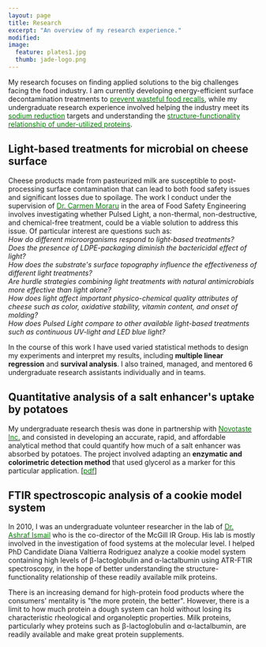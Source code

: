 ```yaml
---
layout: page
title: Research
excerpt: "An overview of my research experience."
modified: 
image: 
  feature: plates1.jpg
  thumb: jade-logo.png
---
```

My research focuses on finding applied solutions to the big challenges facing the food industry. I am currently developing energy-efficient surface decontamination treatments to <a href="http://jadeproulx.com/research/pulsedlight"><span style="color:green">prevent wasteful food recalls</span></a>, while my undergraduate research experience involved helping the industry meet its <a href="http://jadeproulx.com/research/saltenhancer"><span style="color:green">sodium reduction</span></a> targets and understanding the <a href="http://jadeproulx.com/research/FTIR"><span style="color:green">structure-functionality relationship of under-utilized proteins</span></a>.

## Light-based treatments for microbial on cheese surface
Cheese products made from pasteurized milk are susceptible to post-processing surface contamination that can lead to both food safety issues and significant losses due to spoilage. The work I conduct under the supervision of [<span style="color:green">Dr. Carmen Moraru</span>](http://blogs.cornell.edu/morarulab/) in the area of Food Safety Engineering involves investigating whether Pulsed Light, a non-thermal, non-destructive, and chemical-free treatment, could be a viable solution to address this issue. Of particular interest are questions such as:  
*How do different microorganisms respond to light-based treatments?*  
*Does the presence of LDPE-packaging diminish the bactericidal effect of light?*  
*How does the substrate's surface topography influence the effectiveness of different light treatments?*  
*Are hurdle strategies combining light treatments with natural antimicrobials more effective than light alone?*  
*How does light affect important physico-chemical quality attributes of cheese such as color, oxidative stability, vitamin content, and onset of molding?*  
*How does Pulsed Light compare to other available light-based treatments such as continuous UV-light and LED blue light?*

In the course of this work I have used varied statistical methods to design my experiments and interpret my results, including **multiple linear regression** and **survival analysis**. I also trained, managed, and mentored 6 undergraduate research assistants individually and in teams.  

## Quantitative analysis of a salt enhancer's uptake by potatoes
My undergraduate research thesis was done in partnership with [<span style="color:green">Novotaste Inc.</span>](http://www.novotaste.com) and consisted in developing an accurate, rapid, and affordable analytical method that could quantify how much of a salt enhancer was absorbed by potatoes. The project involved adapting an **enzymatic and colorimetric detection method** that used glycerol as a marker for this particular application.
[[<span style="color:green">pdf</span>](https://dl.dropboxusercontent.com/u/51364198/Research%20Report_Jade%20Proulx.pdf)]

## FTIR spectroscopic analysis of a cookie model system
In 2010, I was an undergraduate volunteer researcher in the lab of [<span style="color:green">Dr. Ashraf Ismail</span>](http://www.mcgill.ca/foodscience/staff-and-research/ashraf-ismail) who is the co-director of the McGill IR Group. His lab is mostly involved in the investigation of food systems at the molecular level. I helped PhD Candidate Diana Valtierra Rodriguez analyze a cookie model system containing high levels of &beta;-lactoglobulin and &alpha;-lactalbumin using ATR-FTIR spectroscopy, in the hope of better understanding the structure-functionality relationship of these readily available milk proteins.

There is an increasing demand for high-protein food products where the consumers' mentality is "the more protein, the better". However, there is a limit to how much protein a dough system can hold without losing its characteristic rheological and organoleptic properties. Milk proteins, particularly whey proteins such as &beta;-lactoglobulin and &alpha;-lactalbumin, are readily available and make great protein supplements.

